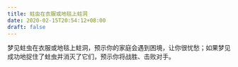 ```yaml
---
title: 蛀虫在衣服或地毯上蛀洞
date: 2020-02-15T20:54:12+08:00
draft: false
---
```


梦见蛀虫在衣服或地毯上蛀洞，预示你的家庭会遇到困境，让你很忧愁；如果梦见成功地捉住了蛀虫并消灭了它们，预示你将战胜、击败对手。

